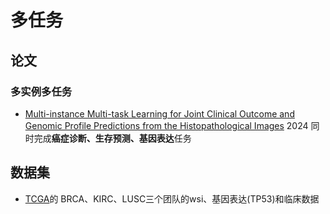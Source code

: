 # 多任务

## 论文
### 多实例多任务
* [Multi-instance Multi-task Learning for Joint Clinical Outcome and Genomic Profile Predictions from the Histopathological Images](https://ieeexplore.ieee.org/abstract/document/10423049)
  2024  同时完成**癌症诊断、生存预测、基因表达**任务

## 数据集
* [TCGA](https://portal.gdc.cancer.gov/analysis_page?app=Downloads)的 BRCA、KIRC、LUSC三个团队的wsi、基因表达(TP53)和临床数据
